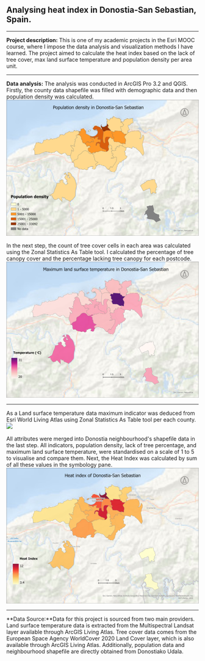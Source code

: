 ## Analysing heat index in Donostia-San Sebastian, Spain. 
---
**Project description:** This is one of my academic projects in the Esri MOOC course, where I impose the data analysis and visualization methods I have learned. The project aimed to calculate the heat index based on the lack of tree cover, max land surface temperature and population density per area unit.

---
**Data analysis:** The analysis was conducted in ArcGIS Pro 3.2 and QGIS. Firstly, the county data shapefile was filled with demographic data and then population density was calculated. 
<img src="images/population_density.jpg"/>

In the next step, the count of tree cover cells in each area was calculated using the Zonal Statistics As Table tool. I calculated the percentage of tree canopy cover and the percentage lacking tree canopy for each postcode. 
<img src="images/temperature.jpg"/>

---
As a Land surface temperature data maximum indicator was deduced from Esri World Living Atlas using Zonal Statistics As Table tool per each county. 
<img src="imagestemperature.jpg"/>

All attributes were merged into Donostia neighbourhood's shapefile data in the last step. All indicators, population density, lack of tree percentage, and maximum land surface temperature, were standardised on a scale of 1 to 5 to visualise and compare them. Next, the Heat Index was calculated by sum of all these values in the symbology pane.
<img src="images/Heat_index.jpg"/>

---
**Data Source:**Data for this project is sourced from two main providers. Land surface temperature data is extracted from the Multispectral Landsat layer available through ArcGIS Living Atlas. Tree cover data comes from the European Space Agency WorldCover 2020 Land Cover layer, which is also available through ArcGIS Living Atlas. Additionally, population data and neighbourhood shapefile are directly obtained from Donostiako Udala.

